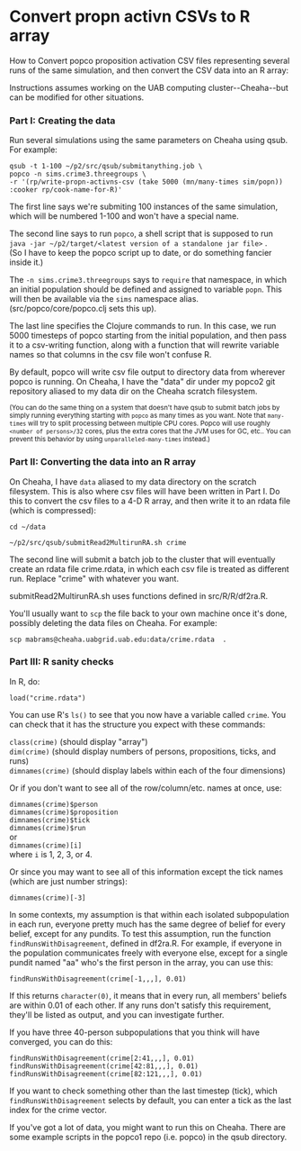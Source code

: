 Convert propn activn CSVs to R array
====

How to Convert popco proposition activation CSV files representing
several runs of the same simulation, and then convert the CSV data into
an R array:

Instructions assumes working on the UAB computing cluster--Cheaha--but
can be modified for other situations.


### Part I: Creating the data

Run several simulations using the same parameters on Cheaha using
qsub.  For example:

`qsub -t 1-100 ~/p2/src/qsub/submitanything.job \`  
`popco -n sims.crime3.threegroups \`  
`-r '(rp/write-propn-activns-csv (take 5000
(mn/many-times sim/popn)) :cooker rp/cook-name-for-R)'`

The first line says we're submiting 100 instances of the same
simulation, which will be numbered 1-100 and won't have a special name.

The second line says to run `popco`, a shell script that is supposed to
run  
`java -jar ~/p2/target/<latest version of a standalone jar file>` .  
(So I have to keep the popco script up to date, or do something
fancier inside it.)

The `-n sims.crime3.threegroups` says to `require` that namespace, in
which an initial population should be defined and assigned to variable
`popn`.  This will then be available via the `sims` namespace alias.
(src/popco/core/popco.clj sets this up).

The last line specifies the Clojure commands to run.  In this case, we
run 5000 timesteps of popco starting from the initial population, and
then pass it to a csv-writing function, along with a function that
will rewrite variable names so that columns in the csv file won't
confuse R.

By default, popco will write csv file output to directory data from
wherever popco is running.  On Cheaha, I have the "data" dir under my
popco2 git repository aliased to my data dir on the Cheaha scratch
filesystem.

<small>(You can do the same thing on a system that doesn't have qsub to
submit batch jobs by simply running everything starting with `popco` as
many times as you want.  Note that `many-times` will try to split
processing between multiple CPU cores.  Popco will use roughly `<number
of persons>/32` cores, plus the extra cores that the JVM uses for GC,
etc..  You can prevent this behavior by using `unparalleled-many-times`
instead.)</small>


### Part II: Converting the data into an R array

On Cheaha, I have `data` aliased to my data directory on the scratch
filesystem.  This is also where csv files will have been written in
Part I.  Do this to convert the csv files to a 4-D R array, and then
write it to an rdata file (which is compressed):

`cd ~/data`  

`~/p2/src/qsub/submitRead2MultirunRA.sh crime`

The second line will submit a batch job to the cluster that will
eventually create an rdata file crime.rdata, in which
each csv file is treated as different run.  Replace "crime" with
whatever you want.

submitRead2MultirunRA.sh uses functions defined in src/R/R/df2ra.R.

You'll usually want to `scp` the file back to your own machine once
it's done, possibly deleting the data files on Cheaha.  For example:

`scp mabrams@cheaha.uabgrid.uab.edu:data/crime.rdata  .`


### Part III: R sanity checks

In R, do:

`load("crime.rdata")`

You can use R's `ls()` to see that you now have a variable called
`crime`.  You can check that it has the structure you expect with these
commands:

`class(crime)` (should display "array")  
`dim(crime)`  (should display numbers of persons, propositions, ticks, and runs)  
`dimnames(crime)`  (should display labels within each of the four dimensions)  

Or if you don't want to see all of the row/column/etc. names at once,
use:

`dimnames(crime)$person`   
`dimnames(crime)$proposition`   
`dimnames(crime)$tick`   
`dimnames(crime)$run`  
or  
`dimnames(crime)[i]`  
where `i` is 1, 2, 3, or 4.

Or since you may want to see all of this information except the tick names (which
are just number strings):

`dimnames(crime)[-3]`


In some contexts, my assumption is that within each isolated
subpopulation in each run, everyone pretty much has the same degree of
belief for every belief, except for any pundits.  To test this
assumption, run the function `findRunsWithDisagreement`, defined in
df2ra.R.  For example, if everyone in the population communicates freely
with everyone else, except for a single pundit named "aa" who's the
first person in the array, you can use this:

`findRunsWithDisagreement(crime[-1,,,], 0.01)`

If this returns `character(0)`, it means that in every run, all members'
beliefs are within 0.01 of each other.  If any runs don't satisfy this
requirement, they'll be listed as output, and you can investigate
further.

If you have three 40-person subpopulations that you think will have
converged, you can do this:

`findRunsWithDisagreement(crime[2:41,,,], 0.01)`  
`findRunsWithDisagreement(crime[42:81,,,], 0.01)`  
`findRunsWithDisagreement(crime[82:121,,,], 0.01)`

If you want to check something other than the last timestep (tick),
which `findRunsWithDisagreement` selects by default, you can enter a
tick as the last index for the crime vector.

If you've got a lot of data, you might want to run this on Cheaha.  There are some
example scripts in the popco1 repo (i.e. popco) in the qsub directory.
